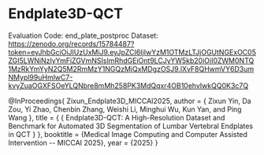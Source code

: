 # Endplate3D-QCT

Evaluation Code: end_plate_postproc
Dataset:
https://zenodo.org/records/15784487?token=eyJhbGciOiJIUzUxMiJ9.eyJpZCI6IjIwYzM1OTMzLTJjOGUtNGExOC05ZGI5LWNiNzIyYmFiZGVmNSIsImRhdGEiOnt9LCJyYW5kb20iOiI0ZWM0NTQ1MzRkYmYyN2Q5M2RmMzY1NGQzMjQxMDgzOSJ9.lXvF8QHwmVY6D3umNMypl99uHmlwC7-kvyZuaOGXFSOeYLQNbre8mMh258PK3MdQqxr4OB10ehvIwkQQ0K3c7Q



@InProceedings{ Zixun_Endplate3D_MICCAI2025, 
        author = { Zixun Yin, Da Zou, Yi Zhao, Chenbin Zhang, Weishi Li, Minghui Wu, Kun Yan, and Ping Wang },
        title = { { Endplate3D-QCT: A High-Resolution Dataset and Benchmark for Automated 3D Segmentation of Lumbar Vertebral Endplates in QCT } },
        booktitle = {Medical Image Computing and Computer Assisted Intervention -- MICCAI 2025},
        year = {2025}
}

